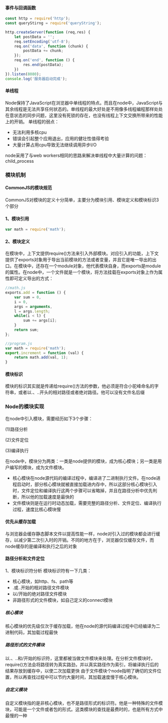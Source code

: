 #### 事件与回调函数
```js
const http = require('http');
const queryStirng = require('queryString');

http.createServer(function (req,res) {
    let postData = '';
    req.setEncoding('utf-8');
    req.on('data', function (chunk) {
        postData += chunk;
    });
    req.on('end', function () {
        res.end(postData);
    })
}).listen(8080);
console.log('服务器启动完成');
```
#### 单线程
Node保持了JavaScript在浏览器中单线程的特点。而且在node中，JavaScript与其余线程是无法共享任何状态的。单线程的最大好处是不用像多线程编程那样处处在意状态的同步问题，这里没有死锁的存在，也没有线程上下文交换所带来的性能上的开销。
单线程的弱点：
* 无法利用多核cpu
* 错误会引起整个应用退出，应用的健壮性值得考验
* 大量计算占用cpu导致无法继续调用异步I/O

node采用了与web workers相同的思路来解决单线程中大量计算的问题：child_process

### 模块机制
#### CommonJS的模块规范
CommonJS对模块的定义十分简单，主要分为模块引用、模块定义和模块标识3个部分
#### 1、模块引用
```js
var math = require('math');
```
#### 2、模块定义
在模块中，上下文提供require()方法来引入外部模块。对应引入的功能，上下文提供了exports对象用于导出当前模块的方法或者变量，并且它是唯一导出的出口。在模块中，还存在一个module对象，他代表模块自身，而exports是module的属性。在node中，一个文件就是一个模块，将方法挂载在exports对象上作为属性即可定义导出的方式：
```js
//math.js
exports.add = function () {
    var sum = 0,
    i = 0,
    args = arguments,
    l = args.length;
    while(i < l) {
        sum += args[i];
    }
    return sum;
};
```
```js
//program.js
var math = require('math');
export.increment = function (val) {
    return math.add(val, 1);
}
```
#### 模块标识
模块的标识其实就是传递给require()方法的参数，他必须是符合小驼峰命名的字符串，或者以.、..开头的相对路径或者绝对路径。他可以没有文件名后缀

### Node的模块实现
在node中引入模块，需要经历如下3个步骤：

(1)路径分析

(2)文件定位

(3)编译执行

在node中，模块分为两类：一类是node提供的模块，成为核心模块；另一类是用户编写的模块，成为文件模块。
* 核心模块在node源代码的编译过程中，编译进了二进制执行文件。在node进程启动时，部分核心模块就被直接加载进内存中，所以这部分核心模块引入时，文件定位和编译执行这两个步骤可以省略掉，并且在路径分析中优先判断，所以他的加载速度是最快的
* 文件模块则是在运行时动态加载，需要完整的路径分析、文件定位、编译执行过程，速度比核心模块慢
#### 优先从缓存加载
与浏览器会缓存静态脚本文件以提高性能一样，node对引入过的模块都会进行缓存，以减少第二次引入时的开销。不同的地方在于，浏览器仅仅缓存文件，而node缓存的是编译和执行之后的对象
#### 路径分析和文件定位
1、模块标识符分析
模块标识符有一下几类：
* 核心模块，如http、fs、path等
* .或..开始的相对路径文件模块
* 以/开始的绝对路径文件模块
* 非路径形式的文件模块，如自己定义的connect模块
##### 核心模块
核心模块的优先级仅次于缓存加载，他在node的源代码编译过程中已经编译为二进制代码，其加载过程最快
##### 路径形式的文件模块
以.、..和/开始的标识符，这里都被当做文件模块来处理。在分析文件模块时，require()方法会将路径转为真实路劲，并以真实路径作为索引，将编译执行后的结果存放到缓存中，以使二次加载更快
由于文件模块个node指明了确切的文件位置，所以再查找过程中可以节约大量时间，其加载速度慢于核心模块。
##### 自定义模块
自定义模块指的是非核心模块，也不是路径形式的标识符。他是一种特殊的文件模块，可能是一个文件或者包的形式。这类模块的查找是最费时的，也是所有方式中最慢的一种
